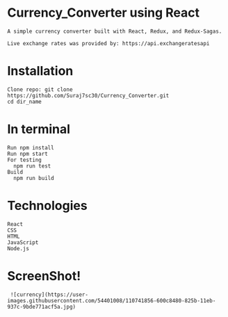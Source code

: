 # Currency_Converter using React

    A simple currency converter built with React, Redux, and Redux-Sagas. 
    
    Live exchange rates was provided by: https://api.exchangeratesapi 

# Installation 
    Clone repo: git clone https://github.com/Suraj7sc30/Currency_Converter.git 
    cd dir_name 

# In terminal 
    Run npm install 
    Run npm start
    For testing 
      npm run test
    Build
      npm run build

# Technologies
    React
    CSS
    HTML
    JavaScript
    Node.js

# ScreenShot!

     ![currency](https://user-images.githubusercontent.com/54401008/110741856-600c8480-825b-11eb-937c-9bde771acf5a.jpg)
